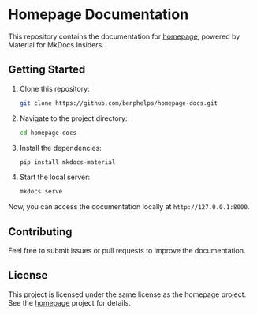 # Homepage Documentation

This repository contains the documentation for [homepage](https://github.com/benphelps/homepage), powered by Material for MkDocs Insiders.

## Getting Started

1. Clone this repository:

   ```bash
   git clone https://github.com/benphelps/homepage-docs.git
   ```

2. Navigate to the project directory:

   ```bash
   cd homepage-docs
   ```

3. Install the dependencies:

   ```bash
   pip install mkdocs-material
   ```

4. Start the local server:
   ```bash
   mkdocs serve
   ```

Now, you can access the documentation locally at `http://127.0.0.1:8000`.

## Contributing

Feel free to submit issues or pull requests to improve the documentation.

## License

This project is licensed under the same license as the homepage project. See the [homepage](https://github.com/benphelps/homepage) project for details.
